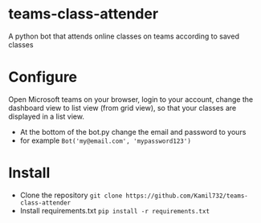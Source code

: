 # teams-class-attender
A python bot that attends online classes on teams according to saved classes

# Configure
Open Microsoft teams on your browser, login to your account, change the dashboard view to list view (from grid view), so that your classes are displayed in a list view.
* At the bottom of the bot.py change the email and password to yours
* for example `Bot('my@email.com', 'mypassword123')`

# Install
* Clone the repository `git clone https://github.com/Kamil732/teams-class-attender`
* Install requirements.txt `pip install -r requirements.txt`
